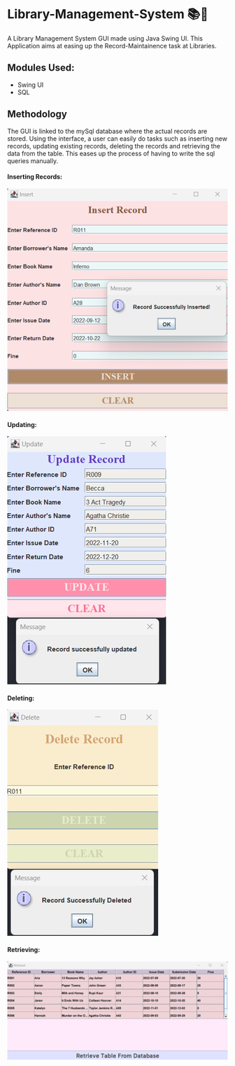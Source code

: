 # Library-Management-System 📚🔖
A Library Management System GUI made using Java Swing UI. This Application aims at easing up the Record-Maintainence task at Libraries.

## Modules Used:
- Swing UI
- SQL

## Methodology
The GUI is linked to the mySql database where the actual records are stored. Using the interface, a user can easily do tasks such as inserting new records, updating existing records, deleting the records and retrieving the data from the table. This eases up the process of having to write the sql queries manually.

#### Inserting Records:
![insert](images/insert.png)

#### Updating:
![update](images/update.png)

#### Deleting:
![delete](images/delete.png)

#### Retrieving:
![retreiving](images/retieval.png)
